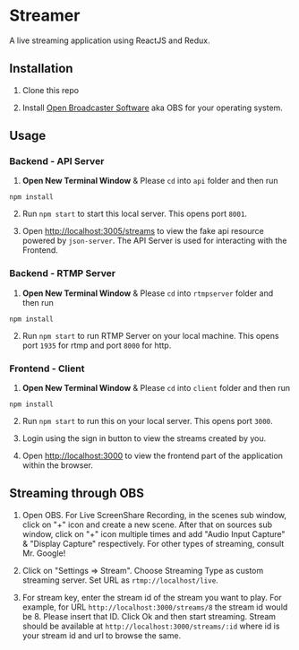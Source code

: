 # Streamer

A live streaming application using ReactJS and Redux.

## Installation

1. Clone this repo
  
2. Install [Open Broadcaster Software](https://obsproject.com/) aka OBS for your operating system.


## Usage

### Backend - API Server

1. **Open New Terminal Window** & Please `cd` into `api` folder and then run

`npm install`

2. Run `npm start` to start this local server. This opens port `8001`.

3. Open [http://localhost:3005/streams](http://localhost:3005/streams) to view the fake api resource powered by `json-server`. The API Server is used for interacting with the Frontend.

### Backend - RTMP Server

1. **Open New Terminal Window** & Please `cd` into `rtmpserver` folder and then run

`npm install`

2. Run `npm start` to run RTMP Server on your local machine. This opens port `1935` for rtmp and port `8000` for http.

### Frontend - Client

1. **Open New Terminal Window** & Please `cd` into `client` folder and then run

`npm install`

2. Run `npm start` to run this on your local server. This opens port `3000`.

3. Login using the sign in button to view the streams created by you.

4. Open [http://localhost:3000](http://localhost:3000) to view the frontend part of the application within the browser.

## Streaming through OBS

1. Open OBS. For Live ScreenShare Recording, in the scenes sub window, click on "+" icon and create a new scene. After that on sources sub window, click on "+" icon multiple times and add "Audio Input Capture" & "Display Capture" respectively. For other types of streaming, consult Mr. Google!

2. Click on "Settings => Stream". Choose Streaming Type as custom streaming server. Set URL as `rtmp://localhost/live`.

3. For stream key, enter the stream id of the stream you want to play. For example, for URL `http://localhost:3000/streams/8` the stream id would be 8. Please insert that ID. Click Ok and then start streaming. Stream should be available at `http://localhost:3000/streams/:id` where id is your stream id and url to browse the same.
